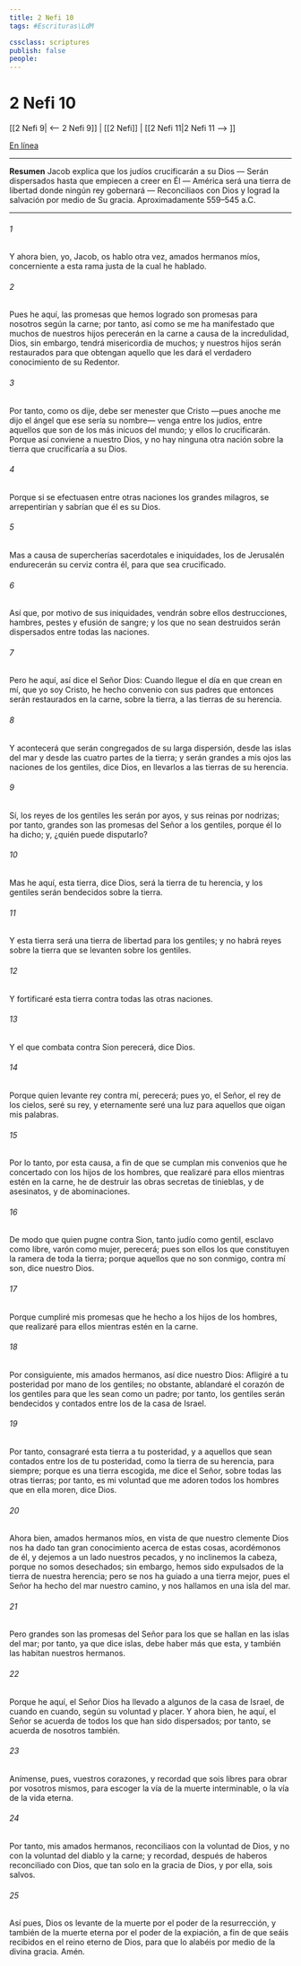 ```yaml
---
title: 2 Nefi 10
tags: #Escrituras\LdM

cssclass: scriptures
publish: false
people:
---
```


# 2 Nefi 10
[[2 Nefi 9| <-- 2 Nefi 9]] | [[2 Nefi]] | [[2 Nefi 11|2 Nefi 11 --> ]]

[En línea](https://churchofjesuschrist.org/study/scriptures/bofm/2-ne/10?lang=spa)

---
__Resumen__
Jacob explica que los judíos crucificarán a su Dios — Serán dispersados hasta que empiecen a creer en Él — América será una tierra de libertad donde ningún rey gobernará — Reconciliaos con Dios y lograd la salvación por medio de Su gracia. Aproximadamente 559–545 a.C.

---
###### 1 
Y ahora bien, yo, Jacob, os hablo otra vez, amados hermanos míos, concerniente a esta rama justa de la cual he hablado.

###### 2 
Pues he aquí, las promesas que hemos logrado son promesas para nosotros según la carne; por tanto, así como se me ha manifestado que muchos de nuestros hijos perecerán en la carne a causa de la incredulidad, Dios, sin embargo, tendrá misericordia de muchos; y nuestros hijos serán restaurados para que obtengan aquello que les dará el verdadero conocimiento de su Redentor.

###### 3 
Por tanto, como os dije, debe ser menester que Cristo —pues anoche me dijo el ángel que ese sería su nombre— venga entre los judíos, entre aquellos que son de los más inicuos del mundo; y ellos lo crucificarán. Porque así conviene a nuestro Dios, y no hay ninguna otra nación sobre la tierra que crucificaría a su Dios.

###### 4 
Porque si se efectuasen entre otras naciones los grandes milagros, se arrepentirían y sabrían que él es su Dios.

###### 5 
Mas a causa de supercherías sacerdotales e iniquidades, los de Jerusalén endurecerán su cerviz contra él, para que sea crucificado.

###### 6 
Así que, por motivo de sus iniquidades, vendrán sobre ellos destrucciones, hambres, pestes y efusión de sangre; y los que no sean destruidos serán dispersados entre todas las naciones.

###### 7 
Pero he aquí, así dice el Señor Dios: Cuando llegue el día en que crean en mí, que yo soy Cristo, he hecho convenio con sus padres que entonces serán restaurados en la carne, sobre la tierra, a las tierras de su herencia.

###### 8 
Y acontecerá que serán congregados de su larga dispersión, desde las islas del mar y desde las cuatro partes de la tierra; y serán grandes a mis ojos las naciones de los gentiles, dice Dios, en llevarlos a las tierras de su herencia.

###### 9 
Sí, los reyes de los gentiles les serán por ayos, y sus reinas por nodrizas; por tanto, grandes son las promesas del Señor a los gentiles, porque él lo ha dicho; y, ¿quién puede disputarlo?

###### 10 
Mas he aquí, esta tierra, dice Dios, será la tierra de tu herencia, y los gentiles serán bendecidos sobre la tierra.

###### 11 
Y esta tierra será una tierra de libertad para los gentiles; y no habrá reyes sobre la tierra que se levanten sobre los gentiles.

###### 12 
Y fortificaré esta tierra contra todas las otras naciones.

###### 13 
Y el que combata contra Sion perecerá, dice Dios.

###### 14 
Porque quien levante rey contra mí, perecerá; pues yo, el Señor, el rey de los cielos, seré su rey, y eternamente seré una luz para aquellos que oigan mis palabras.

###### 15 
Por lo tanto, por esta causa, a fin de que se cumplan mis convenios que he concertado con los hijos de los hombres, que realizaré para ellos mientras estén en la carne, he de destruir las obras secretas de tinieblas, y de asesinatos, y de abominaciones.

###### 16 
De modo que quien pugne contra Sion, tanto judío como gentil, esclavo como libre, varón como mujer, perecerá; pues son ellos los que constituyen la ramera de toda la tierra; porque aquellos que no son conmigo, contra mí son, dice nuestro Dios.

###### 17 
Porque cumpliré mis promesas que he hecho a los hijos de los hombres, que realizaré para ellos mientras estén en la carne.

###### 18 
Por consiguiente, mis amados hermanos, así dice nuestro Dios: Afligiré a tu posteridad por mano de los gentiles; no obstante, ablandaré el corazón de los gentiles para que les sean como un padre; por tanto, los gentiles serán bendecidos y contados entre los de la casa de Israel.

###### 19 
Por tanto, consagraré esta tierra a tu posteridad, y a aquellos que sean contados entre los de tu posteridad, como la tierra de su herencia, para siempre; porque es una tierra escogida, me dice el Señor, sobre todas las otras tierras; por tanto, es mi voluntad que me adoren todos los hombres que en ella moren, dice Dios.

###### 20 
Ahora bien, amados hermanos míos, en vista de que nuestro clemente Dios nos ha dado tan gran conocimiento acerca de estas cosas, acordémonos de él, y dejemos a un lado nuestros pecados, y no inclinemos la cabeza, porque no somos desechados; sin embargo, hemos sido expulsados de la tierra de nuestra herencia; pero se nos ha guiado a una tierra mejor, pues el Señor ha hecho del mar nuestro camino, y nos hallamos en una isla del mar.

###### 21 
Pero grandes son las promesas del Señor para los que se hallan en las islas del mar; por tanto, ya que dice islas, debe haber más que esta, y también las habitan nuestros hermanos.

###### 22 
Porque he aquí, el Señor Dios ha llevado a algunos de la casa de Israel, de cuando en cuando, según su voluntad y placer. Y ahora bien, he aquí, el Señor se acuerda de todos los que han sido dispersados; por tanto, se acuerda de nosotros también.

###### 23 
Anímense, pues, vuestros corazones, y recordad que sois libres para obrar por vosotros mismos, para escoger la vía de la muerte interminable, o la vía de la vida eterna.

###### 24 
Por tanto, mis amados hermanos, reconciliaos con la voluntad de Dios, y no con la voluntad del diablo y la carne; y recordad, después de haberos reconciliado con Dios, que tan solo en la gracia de Dios, y por ella, sois salvos.

###### 25 
Así pues, Dios os levante de la muerte por el poder de la resurrección, y también de la muerte eterna por el poder de la expiación, a fin de que seáis recibidos en el reino eterno de Dios, para que lo alabéis por medio de la divina gracia. Amén.

